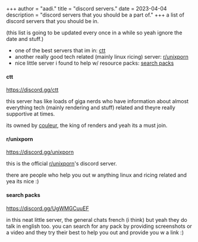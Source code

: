 +++
author = "aadi."
title = "discord servers."
date = 2023-04-04
description = "discord servers that you should be a part of."
+++
a list of discord servers that you should be in.
<!-- more -->
(this list is going to be updated every once in a while so yeah ignore the date and stuff.)

- one of the best servers that im in: [ctt](https://discord.gg/ctt)
- another really good tech related (mainly linux ricing) server: [r/unixporn](https://discord.gg/unixporn)
- nice little server i found to help w/ resource packs: [search packs](https://discord.gg/UgWMGCuuEF)

#### ctt 
https://discord.gg/ctt

this server has like loads of giga nerds who have information about almost everything tech (mainly rendering and stuff) related and theyre really supportive at times.

its owned by [couleur](https://github.com/couleurm), the king of renders and yeah its a must join.

#### r/unixporn
https://discord.gg/unixporn

this is the official [r/unixporn](https://reddit.com/r/unixporn)'s discord server.

there are people who help you out w anything linux and ricing related and yea its nice :) 

#### search packs
https://discord.gg/UgWMGCuuEF

in this neat little server, the general chats french (i think) but yeah they do talk in english too. 
you can search for any pack by providing screenshots or a video and they try their best to help you out and provide you w a link :)